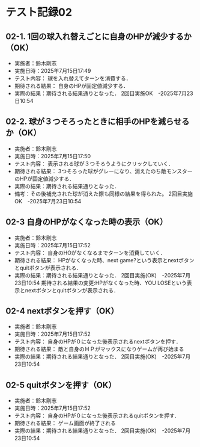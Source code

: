 # テスト記録02

## 02-1. 1回の球入れ替えごとに自身のHPが減少するか（OK）
- 実施者：鈴木剛志
- 実施日時：2025年7月15日17:49
- テスト内容：
球を入れ替えてターンを消費する．
- 期待される結果：
自身のHPが固定値減少する．
- 実際の結果：期待される結果通りとなった．
2回目実施OK　-2025年7月23日10:54

## 02-2. 球が３つそろったときに相手のHPを減らせるか（OK）
- 実施者：鈴木剛志
- 実施日時：2025年7月15日17:50
- テスト内容：
表示される球が３つそろうようにクリックしていく．
- 期待される結果：
3つそろった球がグレーになり、消えたのち敵モンスターのHPが固定値減少する．
- 実際の結果：期待される結果通りとなった．
- 備考：その後補充された球が消えた際も同様の結果を得られた。
2回目実施OK　-2025年7月23日10:54

## 02-3 自身のHPがなくなった時の表示（OK）
- 実施者：鈴木剛志
- 実施日時：2025年7月15日17:52
- テスト内容：
自身のHOがなくなるまでターンを消費していく．
- 期待される結果：
HPがなくなった時、next game?という表示とnextボタンとquitボタンが表示される．
- 実際の結果：期待される結果通りとなった．
2回目実施(OK)　-2025年7月23日10:54
期待される結果の変更:HPがなくなった時、YOU LOSEという表示とnextボタンとquitボタンが表示される．

## 02-4 nextボタンを押す（OK）
- 実施者：鈴木剛志
- 実施日時：2025年7月15日17:52
- テスト内容：
自身のHPが０になった後表示されるnextボタンを押す．
- 期待される結果：
敵と自身のＨＰがマックスになりゲームが再び始まる
- 実際の結果：期待される結果通りとなった．
2回目実施(OK)　-2025年7月23日10:54


## 02-5 quitボタンを押す（OK）
- 実施者：鈴木剛志
- 実施日時：2025年7月15日17:52
- テスト内容：
自身のHPが０になった後表示されるquitボタンを押す．
- 期待される結果：
ゲーム画面が終了される
- 実際の結果：期待される結果通りとなった．
2回目実施(OK)　-2025年7月23日10:54